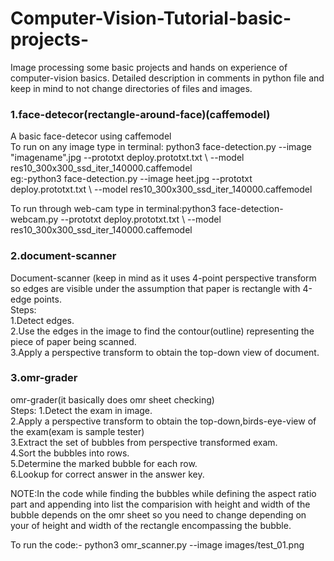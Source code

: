 # Computer-Vision-Tutorial-basic-projects-
Image processing some basic projects and hands on experience of computer-vision basics. 
Detailed description in comments in python file and keep in mind to not change directories of files and images.

### 1.face-detecor(rectangle-around-face)(caffemodel)
  A basic face-detecor using caffemodel                                                                                           
   To run on any image type in terminal:  python3 face-detection.py --image "imagename".jpg --prototxt deploy.prototxt.txt \ --model res10_300x300_ssd_iter_140000.caffemodel                                                                                
  eg:-python3 face-detection.py --image heet.jpg --prototxt deploy.prototxt.txt \ --model res10_300x300_ssd_iter_140000.caffemodel                                                                                   
                                                                                                                                     
  To run through web-cam type in terminal:python3 face-detection-webcam.py --prototxt deploy.prototxt.txt \ --model res10_300x300_ssd_iter_140000.caffemodel                                                                                 
 
 ### 2.document-scanner                                                                                                           
 Document-scanner  (keep in mind as it uses 4-point perspective transform so edges are visible under the assumption that paper is rectangle with 4-edge points.                                                                                             
 Steps:                                                                                                                            
 1.Detect edges.                                                                                                                
 2.Use the edges in the image to find the contour(outline) representing the piece of paper being scanned.                         
 3.Apply a perspective transform to obtain the top-down view of document.                                                             
 
 ### 3.omr-grader                            
 omr-grader(it basically does omr sheet checking)                                                                                  
 Steps:
 1.Detect the exam in image.                                                                                                       
 2.Apply a perspective transform to obtain the top-down,birds-eye-view of the exam(exam is sample tester)                        
 3.Extract the set of bubbles from perspective transformed exam.                                                                 
 4.Sort the bubbles into rows.                                                                                                     
 5.Determine the marked bubble for each row.                                                                                        
 6.Lookup for correct answer in the answer key.                                                                                     
 
 NOTE:In the code while finding the bubbles while defining the aspect ratio part and appending into list the comparision with height and width of the bubble depends on the omr sheet so you need to change depending on your of height and width of the rectangle encompassing the bubble.                                                                                                          
 
To run the code:- python3 omr_scanner.py --image images/test_01.png
